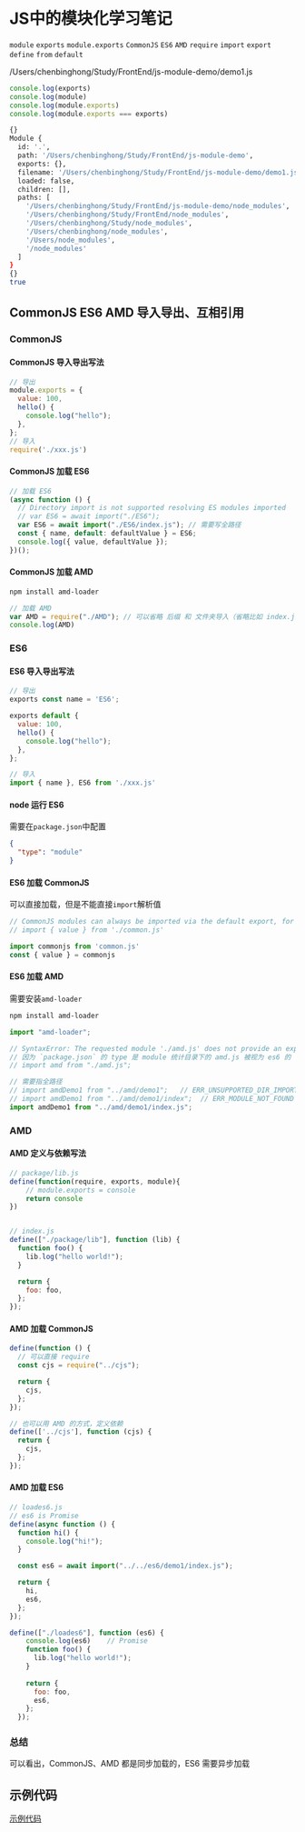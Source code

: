 # JS中的模块化学习笔记

`module`	`exports`	`module.exports` `CommonJS` `ES6` `AMD` `require` `import` `export` `define` `from` `default`

/Users/chenbinghong/Study/FrontEnd/js-module-demo/demo1.js

```js
console.log(exports)
console.log(module)
console.log(module.exports)
console.log(module.exports === exports)
```

```sh
{}
Module {
  id: '.',
  path: '/Users/chenbinghong/Study/FrontEnd/js-module-demo',
  exports: {},
  filename: '/Users/chenbinghong/Study/FrontEnd/js-module-demo/demo1.js',
  loaded: false,
  children: [],
  paths: [
    '/Users/chenbinghong/Study/FrontEnd/js-module-demo/node_modules',
    '/Users/chenbinghong/Study/FrontEnd/node_modules',
    '/Users/chenbinghong/Study/node_modules',
    '/Users/chenbinghong/node_modules',
    '/Users/node_modules',
    '/node_modules'
  ]
}
{}
true
```

## CommonJS ES6 AMD 导入导出、互相引用

### CommonJS

#### CommonJS 导入导出写法

```js
// 导出
module.exports = {
  value: 100,
  hello() {
    console.log("hello");
  },
};
// 导入
require('./xxx.js')
```

#### CommonJS 加载 ES6

```js
// 加载 ES6
(async function () {
  // Directory import is not supported resolving ES modules imported
  // var ES6 = await import("./ES6");
  var ES6 = await import("./ES6/index.js"); // 需要写全路径
  const { name, default: defaultValue } = ES6;
  console.log({ value, defaultValue });
})();
```

#### CommonJS 加载 AMD

```sh
npm install amd-loader
```

```js
// 加载 AMD
var AMD = require("./AMD");	// 可以省略 后缀 和 文件夹导入（省略比如 index.js 的入口文件）
console.log(AMD)
```

### ES6

#### ES6 导入导出写法

```js
// 导出
exports const name = 'ES6';

exports default {
  value: 100,
  hello() {
    console.log("hello");
  },
};

// 导入
import { name }, ES6 from './xxx.js'
```

#### node 运行 ES6

需要在`package.json`中配置

```json
{
  "type": "module"
}
```

#### ES6 加载 CommonJS

可以直接加载，但是不能直接`import`解析值

```js
// CommonJS modules can always be imported via the default export, for example using:
// import { value } from './common.js'

import commonjs from 'common.js'
const { value } = commonjs
```

#### ES6 加载 AMD

需要安装`amd-loader`

```sh
npm install amd-loader
```

```js
import "amd-loader";

// SyntaxError: The requested module './amd.js' does not provide an export named 'default'
// 因为 `package.json` 的 type 是 module 统计目录下的 amd.js 被视为 es6 的
// import amd from "./amd.js";

// 需要指全路径
// import amdDemo1 from "../amd/demo1";   // ERR_UNSUPPORTED_DIR_IMPORT
// import amdDemo1 from "../amd/demo1/index";  // ERR_MODULE_NOT_FOUND
import amdDemo1 from "../amd/demo1/index.js";
```

### AMD

#### AMD 定义与依赖写法

```js
// package/lib.js
define(function(require, exports, module){
    // module.exports = console
    return console
})


// index.js
define(["./package/lib"], function (lib) {
  function foo() {
    lib.log("hello world!");
  }

  return {
    foo: foo,
  };
});

```

#### AMD 加载 CommonJS

```js
define(function () {
  // 可以直接 require
  const cjs = require("../cjs");

  return {
    cjs,
  };
});

// 也可以用 AMD 的方式，定义依赖
define(['../cjs'], function (cjs) {
  return {
    cjs,
  };
});
```

#### AMD 加载 ES6

```js
// loades6.js
// es6 is Promise
define(async function () {
  function hi() {
    console.log("hi!");
  }

  const es6 = await import("../../es6/demo1/index.js");

  return {
    hi,
    es6,
  };
});

define(["./loades6"], function (es6) {
    console.log(es6)	// Promise
    function foo() {
      lib.log("hello world!");
    }
  
    return {
      foo: foo,
      es6,
    };
  });
```

### 总结

可以看出，CommonJS、AMD 都是同步加载的，ES6 需要异步加载

## 示例代码

[示例代码](https://github.com/binghong-chen/js-module-demo)
